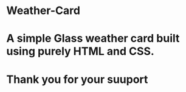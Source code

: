 # Weather-Card

# A simple Glass weather card built using purely HTML and CSS. 

# Thank you for your suuport 
